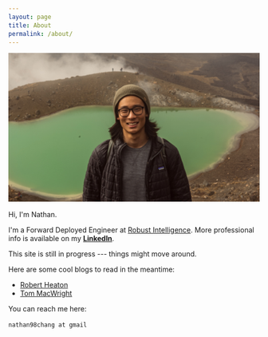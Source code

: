 ```yaml
---
layout: page
title: About
permalink: /about/
---
```

<img src="/assets/images/self.jpg" >

Hi, I'm Nathan.

I'm a Forward Deployed Engineer at [Robust Intelligence](https://www.robustintelligence.com/).
More professional info is available on my
**[LinkedIn](https://www.linkedin.com/in/thisisnathanchang/)**.

This site is still in progress --- things might move around.

Here are some cool blogs to read in the meantime:
- [Robert Heaton](https://robertheaton.com/)
- [Tom MacWright](https://macwright.com/)

You can reach me here:

`nathan98chang at gmail`

